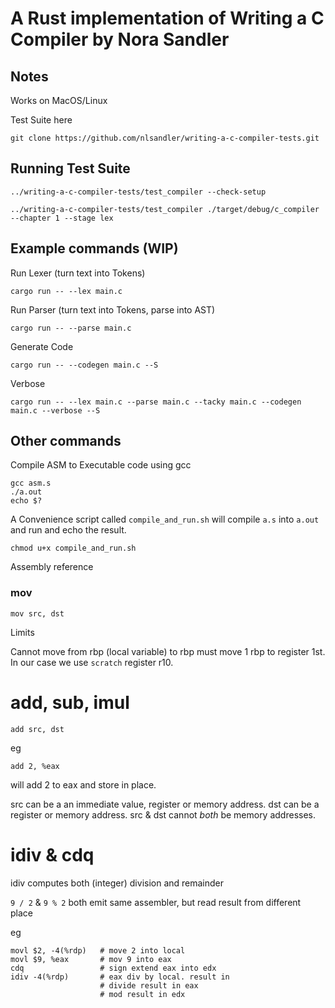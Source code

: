 # A Rust implementation of Writing a C Compiler by Nora Sandler

## Notes

Works on MacOS/Linux

Test Suite here 

`git clone https://github.com/nlsandler/writing-a-c-compiler-tests.git`

## Running Test Suite

`../writing-a-c-compiler-tests/test_compiler --check-setup`

`../writing-a-c-compiler-tests/test_compiler ./target/debug/c_compiler --chapter 1 --stage lex`

## Example commands (WIP)

Run Lexer (turn text into Tokens)

`cargo run -- --lex main.c`

Run Parser (turn text into Tokens, parse into AST)

`cargo run -- --parse main.c`

Generate Code

`cargo run -- --codegen main.c --S`

Verbose 

`cargo run -- --lex main.c --parse main.c --tacky main.c --codegen main.c --verbose --S`

## Other commands

Compile ASM to Executable code using gcc

```
gcc asm.s
./a.out
echo $?
```

A Convenience script called `compile_and_run.sh` will compile `a.s` into `a.out` and run and echo the result. 

`chmod u+x compile_and_run.sh`

Assembly reference

### mov

`mov src, dst`

Limits

Cannot move from rbp (local variable) to rbp must move 1 rbp to register 1st. In our case we use `scratch` register r10.


# add, sub, imul

`add src, dst`

eg 

`add 2, %eax`

will add 2 to eax and store in place. 

src can be a an immediate value, register or memory address. 
dst can be a register or memory address. 
src & dst cannot _both_ be memory addresses. 

# idiv & cdq

idiv computes both (integer) division and remainder

`9 / 2` & `9 % 2` both emit same assembler, but read result from different place

eg

```
movl $2, -4(%rdp)   # move 2 into local
movl $9, %eax       # mov 9 into eax
cdq                 # sign extend eax into edx
idiv -4(%rdp)       # eax div by local. result in 
                    # divide result in eax
                    # mod result in edx
```


